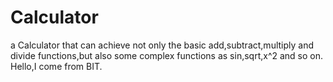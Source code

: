 # Calculator
a Calculator that can achieve not only the basic add,subtract,multiply and divide functions,but also some complex functions as sin,sqrt,x^2 and so on.
 Hello,I come from BIT.

